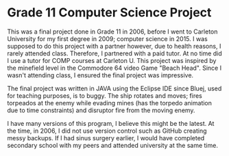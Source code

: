 # Grade 11 Computer Science Project

This was a final project done in Grade 11 in 2006, before I went to Carleton University for my first degree in 2009; computer science in 2015. I was supposed to do this project with a partner however, due to health reasons, I rarely attended class. Therefore, I partnered with a paid tutor. At no time did I use a tutor for COMP courses at Carleton U. This project was inspired by the minefield level in the Commodore 64 video Game "Beach Head". Since I wasn't attending class, I ensured the final project was impressive. 

The final project was written in JAVA using the Eclipse IDE since Bluej, used for teaching purposes, is to buggy. The ship rotates and moves; fires torpeados at the enemy while evading mines (has the torpedo animation due to time constraints) and disruptor fire from the moving enemy. 

I have many versions of this program, I believe this might be the latest. At the time, in 2006, I did not use version control such as GitHub creating messy backups. If I had sinus surgery earlier, I would have completed secondary school with my peers and attended university at the same time.
